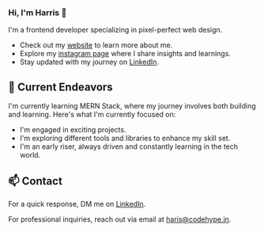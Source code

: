 ### Hi, I'm Harris 👋 

I'm a frontend developer specializing in pixel-perfect web design.
- Check out my [website](https://harisahmad.netlify.app/) to learn more about me.
- Explore my [instagram page](https://www.instagram.com/codehype_/) where I share insights and learnings.
- Stay updated with my journey on [LinkedIn](https://www.linkedin.com/in/harisahmad59).

## 🔭 Current Endeavors 

I'm currently learning MERN Stack, where my journey involves both building and learning. Here's what I'm currently focused on:

- I'm engaged in exciting projects.
- I'm exploring different tools and libraries to enhance my skill set.
- I'm an early riser, always driven and constantly learning in the tech world.

## 📫 Contact

 For a quick response, DM me on [LinkedIn](https://www.linkedin.com/in/harisahmad59). 
 
 For professional inquiries, reach out via email at [haris@codehype.in](mailto:haris@codehype.in). 
